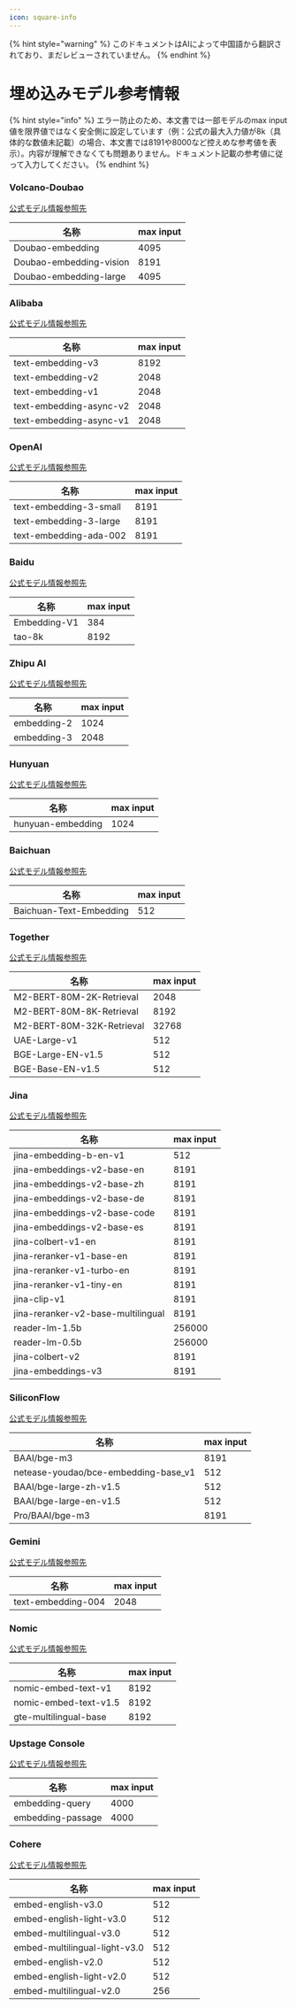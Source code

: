 ```yaml
---
icon: square-info
---
```


{% hint style="warning" %}
このドキュメントはAIによって中国語から翻訳されており、まだレビューされていません。
{% endhint %}

# 埋め込みモデル参考情報

{% hint style="info" %}
エラー防止のため、本文書では一部モデルのmax input値を限界値ではなく安全側に設定しています（例：公式の最大入力値が8k（具体的な数値未記載）の場合、本文書では8191や8000など控えめな参考値を表示）。内容が理解できなくても問題ありません。ドキュメント記載の参考値に従って入力してください。
{% endhint %}

### Volcano-Doubao

[公式モデル情報参照先](https://console.volcengine.com/ark/region:ark+cn-beijing/model?feature=\&projectName=default\&vendor=Bytedance\&view=LIST_VIEW)

| 名称                      | max input |
| ----------------------- | --------- |
| Doubao-embedding        | 4095      |
| Doubao-embedding-vision | 8191      |
| Doubao-embedding-large  | 4095      |

### Alibaba

[公式モデル情報参照先](https://help.aliyun.com/zh/model-studio/user-guide/embedding?spm=a2c4g.11186623.0.i1)

| 名称                      | max input |
| ----------------------- | --------- |
| text-embedding-v3       | 8192      |
| text-embedding-v2       | 2048      |
| text-embedding-v1       | 2048      |
| text-embedding-async-v2 | 2048      |
| text-embedding-async-v1 | 2048      |

### OpenAI&#x20;

[公式モデル情報参照先](https://platform.openai.com/docs/guides/embeddings#embedding-models)

| 名称                     | max input |
| ---------------------- | --------- |
| text-embedding-3-small | 8191      |
| text-embedding-3-large | 8191      |
| text-embedding-ada-002 | 8191      |

### Baidu

[公式モデル情報参照先](https://cloud.baidu.com/doc/WENXINWORKSHOP/s/om6070n97#%E8%AF%B7%E6%B1%82%E5%8F%82%E6%95%B0)

| 名称           | max input |
| ------------ | --------- |
| Embedding-V1 | 384       |
| tao-8k       | 8192      |

### Zhipu AI

[公式モデル情報参照先](https://bigmodel.cn/console/modelcenter/square)

| 名称          | max input |
| ----------- | --------- |
| embedding-2 | 1024      |
| embedding-3 | 2048      |

### Hunyuan

[公式モデル情報参照先](https://cloud.tencent.com/document/product/1729/102832)

| 名称                | max input |
| ----------------- | --------- |
| hunyuan-embedding | 1024      |

### Baichuan

[公式モデル情報参照先](https://platform.baichuan-ai.com/docs/text-Embedding)

| 名称                      | max input |
| ----------------------- | --------- |
| Baichuan-Text-Embedding | 512       |

### Together

[公式モデル情報参照先](https://docs.together.ai/docs/serverless-models#embedding-models)

| 名称                        | max input |
| ------------------------- | --------- |
| M2-BERT-80M-2K-Retrieval  | 2048      |
| M2-BERT-80M-8K-Retrieval  | 8192      |
| M2-BERT-80M-32K-Retrieval | 32768     |
| UAE-Large-v1              | 512       |
| BGE-Large-EN-v1.5         | 512       |
| BGE-Base-EN-v1.5          | 512       |

### Jina&#x20;

[公式モデル情報参照先](https://jina.ai/models/jina-embedding-b-en-v1)

| 名称                                 | max input |
| ---------------------------------- | --------- |
| jina-embedding-b-en-v1             | 512       |
| jina-embeddings-v2-base-en         | 8191      |
| jina-embeddings-v2-base-zh         | 8191      |
| jina-embeddings-v2-base-de         | 8191      |
| jina-embeddings-v2-base-code       | 8191      |
| jina-embeddings-v2-base-es         | 8191      |
| jina-colbert-v1-en                 | 8191      |
| jina-reranker-v1-base-en           | 8191      |
| jina-reranker-v1-turbo-en          | 8191      |
| jina-reranker-v1-tiny-en           | 8191      |
| jina-clip-v1                       | 8191      |
| jina-reranker-v2-base-multilingual | 8191      |
| reader-lm-1.5b                     | 256000    |
| reader-lm-0.5b                     | 256000    |
| jina-colbert-v2                    | 8191      |
| jina-embeddings-v3                 | 8191      |

### SiliconFlow

[公式モデル情報参照先](https://siliconflow.cn/zh-cn/models)

| 名称                                    | max input |
| ------------------------------------- | --------- |
| BAAI/bge-m3                           | 8191      |
| netease-youdao/bce-embedding-base\_v1 | 512       |
| BAAI/bge-large-zh-v1.5                | 512       |
| BAAI/bge-large-en-v1.5                | 512       |
| Pro/BAAI/bge-m3                       | 8191      |

### Gemini

[公式モデル情報参照先](https://ai.google.dev/gemini-api/docs/models/gemini?hl=zh-cn#text-embedding)

| 名称                 | max input |
| ------------------ | --------- |
| text-embedding-004 | 2048      |

### Nomic

[公式モデル情報参照先](https://docs.nomic.ai/atlas/embeddings-and-retrieval/text-embedding)

| 名称                    | max input |
| --------------------- | --------- |
| nomic-embed-text-v1   | 8192      |
| nomic-embed-text-v1.5 | 8192      |
| gte-multilingual-base | 8192      |

### Upstage Console

[公式モデル情報参照先](https://console.upstage.ai/docs/capabilities/embeddings)

| 名称                | max input |
| ----------------- | --------- |
| embedding-query   | 4000      |
| embedding-passage | 4000      |

### Cohere

[公式モデル情報参照先](https://docs.cohere.com/docs/models#embed)

| 名称                            | max input |
| ----------------------------- | --------- |
| embed-english-v3.0            | 512       |
| embed-english-light-v3.0      | 512       |
| embed-multilingual-v3.0       | 512       |
| embed-multilingual-light-v3.0 | 512       |
| embed-english-v2.0            | 512       |
| embed-english-light-v2.0      | 512       |
| embed-multilingual-v2.0       | 256       |